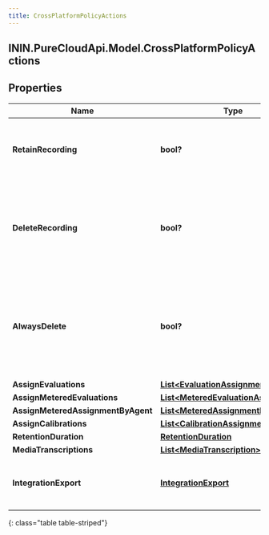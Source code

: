 ```yaml
---
title: CrossPlatformPolicyActions
---
```

## ININ.PureCloudApi.Model.CrossPlatformPolicyActions

## Properties

|Name | Type | Description | Notes|
|------------ | ------------- | ------------- | -------------|
| **RetainRecording** | **bool?** | true to retain the recording associated with the conversation. Default &#x3D; true | [optional] |
| **DeleteRecording** | **bool?** | true to delete the recording associated with the conversation. If retainRecording &#x3D; true, this will be ignored. Default &#x3D; false | [optional] |
| **AlwaysDelete** | **bool?** | true to delete the recording associated with the conversation regardless of the values of retainRecording or deleteRecording. Default &#x3D; false | [optional] |
| **AssignEvaluations** | [**List&lt;EvaluationAssignment&gt;**](EvaluationAssignment.html) |  | [optional] |
| **AssignMeteredEvaluations** | [**List&lt;MeteredEvaluationAssignment&gt;**](MeteredEvaluationAssignment.html) |  | [optional] |
| **AssignMeteredAssignmentByAgent** | [**List&lt;MeteredAssignmentByAgent&gt;**](MeteredAssignmentByAgent.html) |  | [optional] |
| **AssignCalibrations** | [**List&lt;CalibrationAssignment&gt;**](CalibrationAssignment.html) |  | [optional] |
| **RetentionDuration** | [**RetentionDuration**](RetentionDuration.html) |  | [optional] |
| **MediaTranscriptions** | [**List&lt;MediaTranscription&gt;**](MediaTranscription.html) |  | [optional] |
| **IntegrationExport** | [**IntegrationExport**](IntegrationExport.html) | Policy action for exporting recordings using an integration to 3rd party s3. | [optional] |
{: class="table table-striped"}


